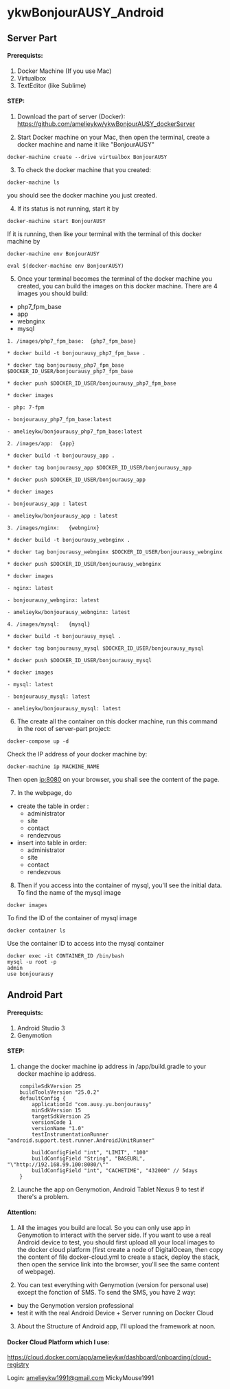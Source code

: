 # ykwBonjourAUSY_Android

## Server Part

#### Prerequists:
1. Docker Machine (If you use Mac)
2. Virtualbox
3. TextEditor (like Sublime)

#### STEP:
1. Download the part of server (Docker): https://github.com/amelieykw/ykwBonjourAUSY_dockerServer

2. Start Docker machine on your Mac, then open the terminal, create a docker machine and name it like "BonjourAUSY"
```
docker-machine create --drive virtualbox BonjourAUSY
```
3. To check the docker machine that you created:
```
docker-machine ls
```
you should see the docker machine you just created.

4. If its status is not running, start it by
```
docker-machine start BonjourAUSY
```
If it is running, then like your terminal with the terminal of this docker machine by
```
docker-machine env BonjourAUSY

eval $(docker-machine env BonjourAUSY)
```
5. Once your terminal becomes the terminal of the docker machine you created, you can build the images on this docker machine.
There are 4 images you should build:
* php7_fpm_base
* app
* webnginx
* mysql

```
1. /images/php7_fpm_base:  {php7_fpm_base}

* docker build -t bonjourausy_php7_fpm_base .

* docker tag bonjourausy_php7_fpm_base $DOCKER_ID_USER/bonjourausy_php7_fpm_base

* docker push $DOCKER_ID_USER/bonjourausy_php7_fpm_base

* docker images

- php: 7-fpm

- bonjourausy_php7_fpm_base:latest

- amelieykw/bonjourausy_php7_fpm_base:latest
```
```
2. /images/app:  {app}

* docker build -t bonjourausy_app .

* docker tag bonjourausy_app $DOCKER_ID_USER/bonjourausy_app

* docker push $DOCKER_ID_USER/bonjourausy_app

* docker images

- bonjourausy_app : latest

- amelieykw/bonjourausy_app : latest
```
```
3. /images/nginx:   {webnginx}

* docker build -t bonjourausy_webnginx .

* docker tag bonjourausy_webnginx $DOCKER_ID_USER/bonjourausy_webnginx

* docker push $DOCKER_ID_USER/bonjourausy_webnginx

* docker images

- nginx: latest

- bonjourausy_webnginx: latest

- amelieykw/bonjourausy_webnginx: latest
```
```
4. /images/mysql:   {mysql}

* docker build -t bonjourausy_mysql .

* docker tag bonjourausy_mysql $DOCKER_ID_USER/bonjourausy_mysql

* docker push $DOCKER_ID_USER/bonjourausy_mysql

* docker images

- mysql: latest

- bonjourausy_mysql: latest

- amelieykw/bonjourausy_mysql: latest
```

6. The create all the container on this docker machine, run this command in the root of server-part project:
```
docker-compose up -d
```
Check the IP address of your docker machine by:
```
docker-machine ip MACHINE_NAME
```
Then open <ip:8080> on your browser, you shall see the content of the page.

7. In the webpage, do
* create the table in order :
  * administrator
  * site
  * contact
  * rendezvous
* insert into table in order:
  * administrator
  * site
  * contact
  * rendezvous
  
8. Then if you access into the container of mysql, you'll see the initial data.
To find the name of the mysql image
```
docker images
```
To find the ID of the container of mysql image
```
docker container ls
```
Use the container ID to access into the mysql container
```
docker exec -it CONTAINER_ID /bin/bash
mysql -u root -p
admin
use bonjourausy
```

## Android Part

#### Prerequists:
1. Android Studio 3
2. Genymotion

#### STEP:
1. change the docker machine ip address in /app/build.gradle to your docker machine ip address.
```
    compileSdkVersion 25
    buildToolsVersion "25.0.2"
    defaultConfig {
        applicationId "com.ausy.yu.bonjourausy"
        minSdkVersion 15
        targetSdkVersion 25
        versionCode 1
        versionName "1.0"
        testInstrumentationRunner "android.support.test.runner.AndroidJUnitRunner"

        buildConfigField "int", "LIMIT", "100"
        buildConfigField "String", "BASEURL", "\"http://192.168.99.100:8080/\""
        buildConfigField "int", "CACHETIME", "432000" // 5days
    }
```
2. Launche the app on Genymotion, Android Tablet Nexus 9 to test if there's a problem.

#### Attention:
1. All the images you build are local. So you can only use app in Genymotion to interact with the server side.
If you want to use a real Android device to test, you should first upload all your local images to the docker cloud platform (first create a node of DigitalOcean, then copy the content of file docker-cloud.yml to create a stack, deploy the stack, then open the service link into the browser, you'll see the same content of webpage).

2. You can test everything with Genymotion (version for personal use) except the fonction of SMS. 
To send the SMS, you have 2 way:
* buy the Genymotion version professional
* test it with the real Android Device + Server running on Docker Cloud 

3. About the Structure of Android app, I'll upload the framework at noon.

#### Docker Cloud Platform which I use:
https://cloud.docker.com/app/amelieykw/dashboard/onboarding/cloud-registry

Login:
amelieykw1991@gmail.com
MickyMouse1991


